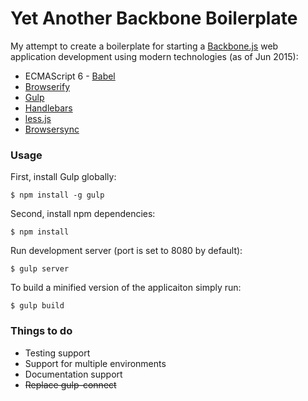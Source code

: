 # Yet Another Backbone Boilerplate

My attempt to create a boilerplate for starting a [Backbone.js](http://backbonejs.org/) web application development using modern technologies (as of Jun 2015):

 * ECMAScript 6 - [Babel](https://babeljs.io/)
 * [Browserify](http://browserify.org)
 * [Gulp](http://gulpjs.com)
 * [Handlebars](http://handlebarsjs.com)
 * [less.js](http://lesscss.org)
 * [Browsersync](http://www.browsersync.io)

### Usage
First, install Gulp globally:

```shell
$ npm install -g gulp
```

Second, install npm dependencies:

```shell
$ npm install
```

Run development server (port is set to 8080 by default):

```shell
$ gulp server
```

To build a minified version of the applicaiton simply run:

```shell
$ gulp build
```

### Things to do

 * Testing support
 * Support for multiple environments
 * Documentation support
 * ~~Replace gulp-connect~~